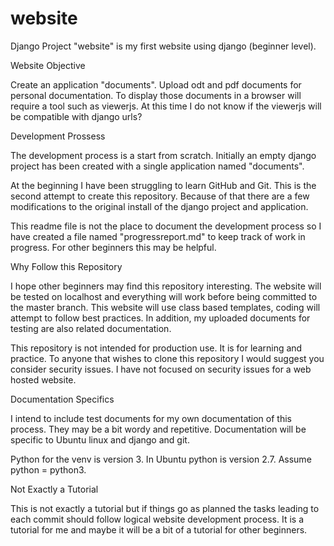 # website
Django Project "website" is my first website using django (beginner level).

Website Objective

Create an application "documents".  Upload odt and pdf documents for personal documentation.
To display those documents in a browser will require a tool such as viewerjs.  At this time
I do not know if the viewerjs will be compatible with django urls?

Development Prossess

The development process is a start from scratch.  Initially an empty django project has been
created with a single application named "documents". 

At the beginning I have been struggling to learn GitHub and Git. This is the second attempt
to create this repository.  Because of that there are a few modifications to the original
install of the django project and application.  

This readme file is not the place to document the development process so I have created a file
named "progressreport.md" to keep track of work in progress.  For other beginners this may
be helpful. 

Why Follow this Repository

I hope other beginners may find this repository interesting.  The website will be tested on 
localhost and everything will work before being committed to the master branch.  This website will use
class based templates, coding will attempt to follow best practices.  In addition, my uploaded
documents for testing are also related documentation.

This repository is not intended for production use.  It is for learning and practice. To anyone that 
wishes to clone this repository I would suggest you consider security issues. I have not focused on
security issues for a web hosted website.

Documentation Specifics

I intend to include test documents for my own documentation of this process.  They may
be a bit wordy and repetitive.  Documentation will be specific to Ubuntu linux and django and git.

Python for the venv is version 3.  In Ubuntu python is version 2.7.  Assume python = python3.

Not Exactly a Tutorial

This is not exactly a tutorial but if things go as planned the tasks leading to each commit should
follow logical website development process.  It is a tutorial for me and maybe it will be a bit
of a tutorial for other beginners.
